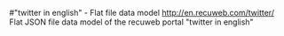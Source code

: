 #"twitter in english" - Flat file data model
http://en.recuweb.com/twitter/
Flat JSON file data model of the recuweb portal "twitter in english"

